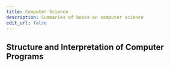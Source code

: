 ```yaml
---
title: Computer Science
description: Summaries of books on computer science
edit_url: false
---
```


## Structure and Interpretation of Computer Programs
